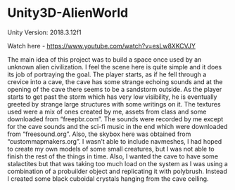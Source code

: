 # Unity3D-AlienWorld
Unity Version: 2018.3.12f1

Watch here - https://www.youtube.com/watch?v=esLw8XKCVJY

The main idea of this project was to build a space once used by an unknown alien civilization. I feel the scene here is quite simple and it does its job of portraying the goal.
The player starts, as if he fell through a crevice into a cave, the cave has some strange echoing sounds and at the opening of the cave there seems to be a sandstorm outside. As the player starts to get past the storm which has very low visibility, he is eventually greeted by strange large structures with some writings on it.
 The textures used were a mix of ones created by me, assets from class and some downloaded from “freepbr.com”. The sounds were recorded by me except for the cave sounds and the sci-fi music in the end which were downloaded from “freesound.org”. Also, the skybox here was obtained from “custommapmakers.org”.
I wasn’t able to include navmeshes, I had hoped to create my own models of some small creatures, but I was not able to finish the rest of the things in time. Also, I wanted the cave to have some stalactites but that was taking too much load on the system as I was using a combination of a probuilder object and replicating it with polybrush. Instead I created some black cuboidal crystals hanging from the cave ceiling. 

